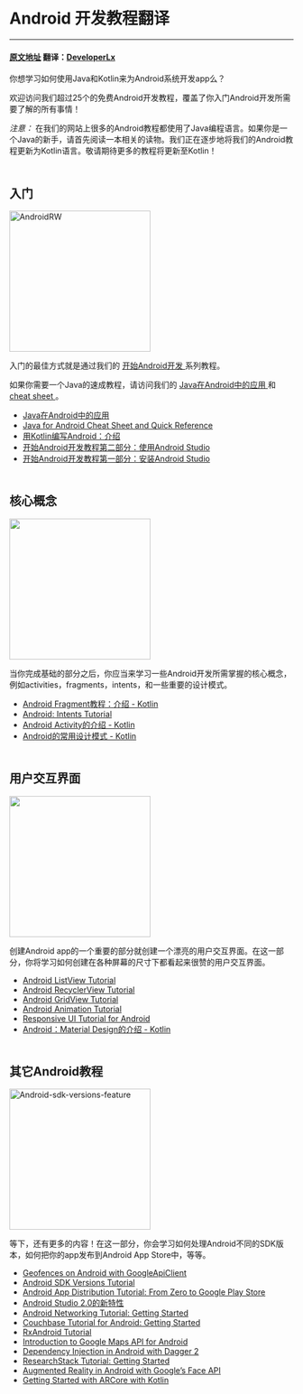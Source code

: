 # Android 开发教程翻译
---
#### [原文地址](https://www.raywenderlich.com/category/android) 翻译：[DeveloperLx](http://weibo.com/DeveloperLx)

<div class="content-wrapper taxonomy-description">
    <p>
        你想学习如何使用Java和Kotlin来为Android系统开发app么？
    </p>
    <p>
        欢迎访问我们超过25个的免费Android开发教程，覆盖了你入门Android开发所需要了解的所有事情！
    </p>
    <div class="note">
        <em>
            注意：
        </em>
        在我们的网站上很多的Android教程都使用了Java编程语言。如果你是一个Java的新手，请首先阅读一本相关的读物。我们正在逐步地将我们的Android教程更新为Kotlin语言。敬请期待更多的教程将更新至Kotlin！
    </div>
</div>

<div class="content-wrapper">
    <h2 style="clear:both; padding-top: 20px;">
        入门
    </h2>
    <img src="https://koenig-media.raywenderlich.com/uploads/2014/10/AndroidRW.png"
    alt="AndroidRW" width="250" height="250" class="alignright size-full wp-image-87100">
    <p>
        入门的最佳方式就是通过我们的
        <a href="https://www.raywenderlich.com/120177/beginning-android-development-tutorial-installing-android-studio"
        sl-processed="1">
            开始Android开发
        </a>
        系列教程。
    </p>
    <p>
        如果你需要一个Java的速成教程，请访问我们的
        <a href="https://github.com/DeveloperLx/Android-Development-Tutorials-translation/blob/master/Java%20For%20Android.md" sl-processed="1">
            Java在Android中的应用
        </a>
        和
        <a href="https://www.raywenderlich.com/119175/java-for-android-cheat-sheet-and-quick-reference"
        sl-processed="1">
            cheat sheet
        </a>
        。
    </p>
    <ul>
        <li>
            <a href="https://github.com/DeveloperLx/Android-Development-Tutorials-translation/blob/master/Java%20For%20Android.md" sl-processed="1">
                Java在Android中的应用
            </a>
        </li>
        <li>
            <a href="https://www.raywenderlich.com/119175/java-for-android-cheat-sheet-and-quick-reference"
            sl-processed="1">
                Java for Android Cheat Sheet and Quick Reference
            </a>
        </li>
        <li>
            <a href="https://github.com/DeveloperLx/Android-Development-Tutorials-translation/blob/master/Kotlin%20For%20Android%20An%20Introduction.md"
            sl-processed="1">
                用Kotlin编写Android：介绍
            </a>
        </li>
        <li>
            <a href="https://github.com/DeveloperLx/Android-Development-Tutorials-translation/blob/master/Beginning%20Android%20Development%20Part%20Two%20Using%20Android%20Studio.md"
            sl-processed="1">
                开始Android开发教程第二部分：使用Android Studio
            </a>
        </li>
        <li>
            <a href="https://github.com/DeveloperLx/Android-Development-Tutorials-translation/blob/master/Beginning%20Android%20Development%20Part%20One%20Installing%20Android%20Studio.md"
            sl-processed="1">
                开始Android开发教程第一部分：安装Android Studio
            </a>
        </li>
    </ul>
    <h2 style="clear:both; padding-top: 20px;">
        核心概念
    </h2>
    <img src="https://koenig-media.raywenderlich.com/uploads/2015/10/Android-jetpack.png"
    alt="" future="" you ""="" width="250" height="250" class="size-full wp-image-119228 bordered alignright">
    <p>
        当你完成基础的部分之后，你应当来学习一些Android开发所需掌握的核心概念，例如activities，fragments，intents，和一些重要的设计模式。
    </p>
    <ul>
        <li>
            <a href="https://github.com/DeveloperLx/Android-Development-Tutorials-translation/blob/master/Android%20Fragments%20Tutorial%20An%20Introduction%20with%20Kotlin.md"
            sl-processed="1">
                Android Fragment教程：介绍 - Kotlin
            </a>
        </li>
        <li>
            <a href="https://www.raywenderlich.com/160019/android-intents-tutorial-2"
            sl-processed="1">
                Android: Intents Tutorial
            </a>
        </li>
        <li>
            <a href="https://github.com/DeveloperLx/Android-Development-Tutorials-translation/blob/master/Introduction%20to%20Android%20Activities%20with%20Kotlin.md"
            sl-processed="1">
                Android Activity的介绍 - Kotlin
            </a>
        </li>
        <li>
            <a href="https://github.com/DeveloperLx/Android-Development-Tutorials-translation/blob/master/Common%20Design%20Patterns%20for%20Android%20with%20Kotlin.md"
            sl-processed="1">
                Android的常用设计模式 - Kotlin
            </a>
        </li>
    </ul>
    <h2 style="clear:both; padding-top: 20px;">
        用户交互界面
    </h2>
    <img src="https://koenig-media.raywenderlich.com/uploads/2016/05/ListView-feature.png"
    alt="" width="250" height="250" class="alignright size-thumbnail bordered">
    <p>
        创建Android app的一个重要的部分就创建一个漂亮的用户交互界面。在这一部分，你将学习如何创建在各种屏幕的尺寸下都看起来很赞的用户交互界面。
    </p>
    <ul>
        <li>
            <a href="https://www.raywenderlich.com/124438/android-listview-tutorial"
            sl-processed="1">
                Android ListView Tutorial
            </a>
        </li>
        <li>
            <a href="https://www.raywenderlich.com/126528/android-recyclerview-tutorial"
            sl-processed="1">
                Android RecyclerView Tutorial
            </a>
        </li>
        <li>
            <a href="https://www.raywenderlich.com/127544/android-gridview-getting-started"
            sl-processed="1">
                Android GridView Tutorial
            </a>
        </li>
        <li>
            <a href="https://www.raywenderlich.com/128105/introduction-android-animations"
            sl-processed="1">
                Android Animation Tutorial
            </a>
        </li>
        <li>
            <a href="https://www.raywenderlich.com/155838/responsive-ui-tutorial-android"
            sl-processed="1">
                Responsive UI Tutorial for Android
            </a>
        </li>
        <li>
            <a href="https://github.com/DeveloperLx/Android-Development-Tutorials-translation/blob/master/Android%20An%20Introduction%20to%20Material%20Design%20with%20Kotlin.md"
            sl-processed="1">
                Android：Material Design的介绍 - Kotlin
            </a>
        </li>
    </ul>
    <h2 style="clear:both; padding-top: 20px;">
        其它Android教程
    </h2>
    <img src="https://koenig-media.raywenderlich.com/uploads/2016/01/Android-sdk-versions-feature-250x250.png"
    alt="Android-sdk-versions-feature" width="250" height="250" class="alignright size-thumbnail wp-image-124606 bordered">
    <p>
        等下，还有更多的内容！在这一部分，你会学习如何处理Android不同的SDK版本，如何把你的app发布到Android App Store中，等等。
    </p>
    <ul>
        <li>
            <a href="https://www.raywenderlich.com/103540/geofences-googleapiclient"
            sl-processed="1">
                Geofences on Android with GoogleApiClient
            </a>
        </li>
        <li>
            <a href="https://www.raywenderlich.com/118966/android-sdk-versions-tutorial"
            sl-processed="1">
                Android SDK Versions Tutorial
            </a>
        </li>
        <li>
            <a href="https://www.raywenderlich.com/122114/android-app-distribution-tutorial-zero-google-play-store"
            sl-processed="1">
                Android App Distribution Tutorial: From Zero to Google Play Store
            </a>
        </li>
        <li>
            <a href="https://github.com/DeveloperLx/Android-Development-Tutorials-translation/blob/master/What%E2%80%99s%20New%20in%20Android%20Studio%202.0.md"
            sl-processed="1">
                Android Studio 2.0的新特性
            </a>
        </li>
        <li>
            <a href="https://www.raywenderlich.com/126770/android-networking-tutorial-getting-started"
            sl-processed="1">
                Android Networking Tutorial: Getting Started
            </a>
        </li>
        <li>
            <a href="https://www.raywenderlich.com/134752/couchbase-tutorial-android"
            sl-processed="1">
                Couchbase Tutorial for Android: Getting Started
            </a>
        </li>
        <li>
            <a href="https://www.raywenderlich.com/141980/rxandroid-tutorial" sl-processed="1">
                RxAndroid Tutorial
            </a>
        </li>
        <li>
            <a href="https://www.raywenderlich.com/144066/introduction-google-maps-api-android"
            sl-processed="1">
                Introduction to Google Maps API for Android
            </a>
        </li>
        <li>
            <a href="https://www.raywenderlich.com/146804/dependency-injection-dagger-2"
            sl-processed="1">
                Dependency Injection in Android with Dagger 2
            </a>
        </li>
        <li>
            <a href="https://www.raywenderlich.com/155534/researchstack-tutorial-getting-started"
            sl-processed="1">
                ResearchStack Tutorial: Getting Started
            </a>
        </li>
        <li>
            <a href="https://www.raywenderlich.com/158580/augmented-reality-android-googles-face-api"
            sl-processed="1">
                Augmented Reality in Android with Google’s Face API
            </a>
        </li>
        <li>
            <a href="https://www.raywenderlich.com/170520/getting-started-arcore-kotlin"
            sl-processed="1">
                Getting Started with ARCore with Kotlin
            </a>
        </li>
    </ul>
</div>